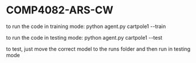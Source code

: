 # COMP4082-ARS-CW

to run the code in training mode:
python agent.py cartpole1 --train

to run the code in testing mode:
python agent.py cartpole1 --test

to test, just move the correct model to the runs folder and then run in testing mode